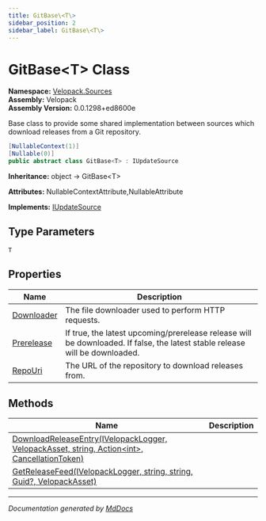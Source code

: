 ```yaml
---
title: GitBase\<T\>
sidebar_position: 2
sidebar_label: GitBase\<T\>
---
```

<!--  
  <auto-generated>   
    The contents of this file were generated by a tool.  
    Changes to this file may be list if the file is regenerated  
  </auto-generated>   
-->

# GitBase\<T\> Class

**Namespace:** [Velopack.Sources](../index.md)  
**Assembly:** Velopack  
**Assembly Version:** 0.0.1298+ed8600e

Base class to provide some shared implementation between sources which download releases from a Git repository.

```csharp
[NullableContext(1)]
[Nullable(0)]
public abstract class GitBase<T> : IUpdateSource
```

**Inheritance:** object → GitBase\<T\>

**Attributes:** NullableContextAttribute,NullableAttribute

**Implements:** [IUpdateSource](../IUpdateSource/index.md)

## Type Parameters

`T`

## Properties

| Name                                   | Description                                                                                                                   |
| -------------------------------------- | ----------------------------------------------------------------------------------------------------------------------------- |
| [Downloader](properties/Downloader.md) | The file downloader used to perform HTTP requests.                                                                            |
| [Prerelease](properties/Prerelease.md) | If true, the latest upcoming\/prerelease release will be downloaded. If false, the latest  stable release will be downloaded. |
| [RepoUri](properties/RepoUri.md)       | The URL of the repository to download releases from.                                                                          |

## Methods

| Name                                                                                                                              | Description |
| --------------------------------------------------------------------------------------------------------------------------------- | ----------- |
| [DownloadReleaseEntry(IVelopackLogger, VelopackAsset, string, Action\<int\>, CancellationToken)](methods/DownloadReleaseEntry.md) |             |
| [GetReleaseFeed(IVelopackLogger, string, string, Guid?, VelopackAsset)](methods/GetReleaseFeed.md)                                |             |

___

*Documentation generated by [MdDocs](https://github.com/ap0llo/mddocs)*
